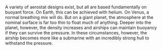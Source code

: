 A variety of aerostat designs exist, but all are based fundamentally on buoyant force. On Earth, this can be achieved with helium. On Venus, a normal breathing mix will do. But on a giant planet, the atmosphere at the nominal surface is far too thin to float much of anything. Deeper into the planet, however, the density increases and airships can maintain buoyancy if they can survive the pressure. In these circumstances, however, the airship becomes more like a submarine with an incredibly strong hull to withstand the pressure.